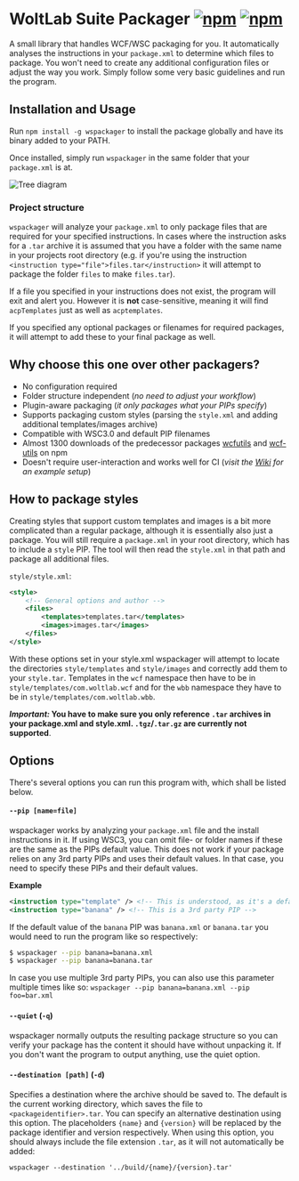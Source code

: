 # WoltLab Suite Packager [![npm](https://img.shields.io/npm/v/wspackager.svg?style=flat-square)](https://www.npmjs.com/package/wspackager)  [![npm](https://img.shields.io/npm/dt/wspackager.svg?style=flat-square)](https://www.npmjs.com/package/wspackager)
A small library that handles WCF/WSC packaging for you. It automatically analyses the instructions in your `package.xml` to determine which files to package. You won't need to create any additional configuration files or adjust the way you work. Simply follow some very basic guidelines and run the program.

## Installation and Usage
Run `npm install -g wspackager` to install the package globally and have its binary added to your PATH.

Once installed, simply run `wspackager` in the same folder that your `package.xml` is at.

![Tree diagram](/assets/tree-2.png?raw=true "Tree diagram of your plugin")

### Project structure
`wspackager` will analyze your `package.xml` to only package files that are required for your specified instructions. In cases where the instruction asks for a `.tar` archive it is assumed that you have a folder with the same name in your projects root directory (e.g. if you're using the instruction `<instruction type="file">files.tar</instruction>` it will attempt to package the folder `files` to make `files.tar`).

If a file you specified in your instructions does not exist, the program will exit and alert you. However it is **not** case-sensitive, meaning it will find `acpTemplates` just as well as `acptemplates`.

If you specified any optional packages or filenames for required packages, it will attempt to add these to your final package as well.

## Why choose this one over other packagers?
- No configuration required
- Folder structure independent (_no need to adjust your workflow_)
- Plugin-aware packaging (_it only packages what your PIPs specify_)
- Supports packaging custom styles (parsing the `style.xml` and adding additional templates/images archive)
- Compatible with WSC3.0 and default PIP filenames
- Almost 1300 downloads of the predecessor packages [wcfutils](https://www.npmjs.com/package/wcfutils) and [wcf-utils](https://www.npmjs.com/package/wcf-utils) on npm
- Doesn't require user-interaction and works well for CI (_visit the [Wiki](https://github.com/padarom/wspackager/wiki) for an example setup_)

## How to package styles
Creating styles that support custom templates and images is a bit more complicated than a regular package, although it is essentially also just a package. You will still require a `package.xml` in your root directory, which has to include a `style` PIP. The tool will then read the `style.xml` in that path and package all additional files.

`style/style.xml`:  
```xml
<style>
    <!-- General options and author -->
    <files>
        <templates>templates.tar</templates>
        <images>images.tar</images>
    </files>
</style>
```

With these options set in your style.xml wspackager will attempt to locate the directories `style/templates` and `style/images` and correctly add them to your `style.tar`. Templates in the `wcf` namespace then have to be in `style/templates/com.woltlab.wcf` and for the `wbb` namespace they have to be in `style/templates/com.woltlab.wbb`.

**_Important:_ You have to make sure you only reference `.tar` archives in your package.xml and style.xml. `.tgz`/`.tar.gz` are currently not supported**.

## Options
There's several options you can run this program with, which shall be listed below.

#### `--pip [name=file]`
wspackager works by analyzing your `package.xml` file and the install instructions in it. If using WSC3, you can omit file- or folder names if these are the same as the PIPs default value. This does not work if your package relies on any 3rd party PIPs and uses their default values. In that case, you need to specify these PIPs and their default values.

**Example**
```xml
<instruction type="template" /> <!-- This is understood, as it's a default PIP -->
<instruction type="banana" /> <!-- This is a 3rd party PIP -->
```
If the default value of the `banana` PIP was `banana.xml` or `banana.tar` you would need to run the program like so respectively:
```sh
$ wspackager --pip banana=banana.xml
$ wspackager --pip banana=banana.tar
```
In case you use multiple 3rd party PIPs, you can also use this parameter multiple times like so:
`wspackager --pip banana=banana.xml --pip foo=bar.xml`

#### `--quiet` (`-q`)
wspackager normally outputs the resulting package structure so you can verify your package has the content it should have without unpacking it. If you don't want the program to output anything, use the quiet option.

#### `--destination [path]` (`-d`)
Specifies a destination where the archive should be saved to. The default is the current working directory, which saves the file to `<packageidentifier>.tar`. You can specify an alternative destination using this option. The placeholders `{name}` and `{version}` will be replaced by the package identifier and version respectively. When using this option, you should always include the file extension `.tar`, as it will not automatically be added:

`wspackager --destination '../build/{name}/{version}.tar'`
